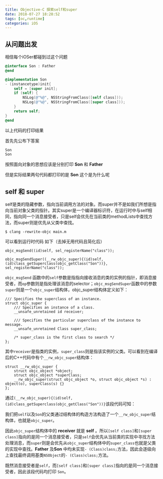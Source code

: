 ```yaml
---
title: Objective-C 探索self和super
date: 2018-07-27 18:28:52
tags: [oc,runtime]
categories: iOS
---
```



## 从问题出发

相信每个iOSer都碰到过这个问题

```objective-c
@interface Son : Father
@end

@implementation Son
- (instancetype)init{
    self = [super init];
    if (self) {
        NSLog(@"%@", NSStringFromClass([self class]));
        NSLog(@"%@", NSStringFromClass([super class]));
    }
    return self;
}
@end
```
以上代码的打印结果

<!-- more -->

首先先公布下答案

```objective-c
Son
Son
```
按照面向对象的思想应该是分别打印 **Son** 和 **Father**

但是实际结果两句代码都打印的是 **Son** 这个是为什么呢

## self 和 super

self是类的隐藏参数，指向当前调用方法的对象。而super并不是如我们所想是指向当前对象父类的指针。其实super是一个编译器标识符，在运行时中与self相同，指向同一个消息接受者，只是self会优先在当前类的methodLists中查找方法，而super则是优先从父类中查找。

```
$ clang -rewrite-objc main.m
```

可以看到运行时代码 如下（去掉无用代码且简化后）

```
objc_msgSend((id)self, sel_registerName("class"));

objc_msgSendSuper((__rw_objc_super){(id)self, (id)class_getSuperclass(objc_getClass("Son"))}, sel_registerName("class"));
```

```objc_msgSend``` 函数中的```self```参数是指指向接收消息的类的实例的指针，即消息接受者，而```op```参数则是指处理该消息的selector；```objc_msgSendSuper```函数中的参数```super```则是一个```objc_super```结构体，objc_super结构体定义如下：

```
/// Specifies the superclass of an instance. 
struct objc_super {
    /// Specifies an instance of a class.
    __unsafe_unretained id receiver;

    /// Specifies the particular superclass of the instance to message. 
    __unsafe_unretained Class super_class;

    /* super_class is the first class to search */
};
```

其中```receiver```是指类的实例，```super_class```则是指该实例的父类。可以看到在编译后的C++代码中有个```__rw_objc_super```结构体：

```
struct __rw_objc_super { 
    struct objc_object *object; 
    struct objc_object *superClass; 
    __rw_objc_super(struct objc_object *o, struct objc_object *s) : object(o), superClass(s) {} 
};
```

通过```(__rw_objc_super){(id)self, (id)class_getSuperclass(objc_getClass("Son"))}```该段代码可知：

我们把```self```以及```Son```的父类通过结构体的构造方法构造了一个```__rw_objc_super```结构体，也就是```objc_super```。

因此```objc_super```结构体中的 **receiver** 就是 **self** 。所以```[self class]```和```[super class]```指向的是同一个消息接受者，只是```self```会优先从当前类的实现中寻找方法处理消息，而```super```则是会优先从```objc_super```结构体中的```super_class```也就是父类的实现中查找。**Father** 及**Son** 中均未实现```- (Class)class;```方法，因此会逐级向上查找最终调用基类```NSObject```的```- (Class)class;```方法。

既然消息接受者是```self```，而```[self class]```和```[super class]```指向的是同一个消息接受者，因此该段代码均打印 ```Son```。
